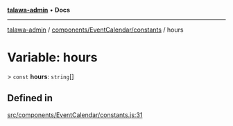 [**talawa-admin**](../../../../README.md) • **Docs**

***

[talawa-admin](../../../../modules.md) / [components/EventCalendar/constants](../README.md) / hours

# Variable: hours

\> `const` **hours**: `string`[]

## Defined in

[src/components/EventCalendar/constants.js:31](https://github.com/PalisadoesFoundation/talawa-admin/blob/6393648179f5fe59037f42564a6a7bc1ca4e7f9d/src/components/EventCalendar/constants.js#L31)

